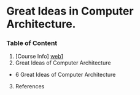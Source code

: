 # Great Ideas in Computer Architecture.

### Table of Content

1. [Course Info] [web1]
2. Great Ideas of Computer Architecture
  - 6 Great Ideas of Computer Architecture
3. References

[web1]: https://github.com/MicBrain/Great-Ideas-in-Computer-Architecture/wiki/Introduction
